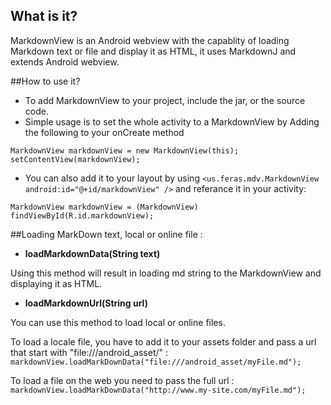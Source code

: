 ## What is it?
MarkdownView is an Android webview with the capablity of loading Markdown text or file and display it as HTML, it uses MarkdownJ and extends Android webview. 

##How to use it? 

- To add MarkdownView to your project, include the jar, or the source code. 
- Simple usage is to set the whole activity to a MarkdownView by Adding the following to your onCreate method

`MarkdownView markdownView = new MarkdownView(this);  
setContentView(markdownView);`
 
- You can also add it to your layout by using `<us.feras.mdv.MarkdownView android:id="@+id/markdownView" />` 
and referance it in your activity: 

`MarkdownView markdownView = (MarkdownView) findViewById(R.id.markdownView);`

##Loading MarkDown text, local or online file : 

- **loadMarkdownData(String text)**

Using this method will result in loading md string to the MarkdownView and displaying it as HTML. 

 
- **loadMarkdownUrl(String url)**

You can use this method to load local or online files. 

To load a locale file, you have to add it to your assets folder and pass a url that start with "file:///android_asset/" : 
`markdownView.loadMarkDownData("file:///android_asset/myFile.md");`   

To load a file on the web you need to pass the full url :
`markdownView.loadMarkDownData("http://www.my-site.com/myFile.md");`
